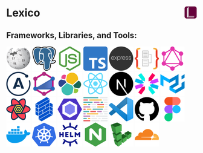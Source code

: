 # Lexico <a href="https://www.lexicolatin.com"><img align="right" width="32" height="32" src="web/public/icon/android-chrome-512x512.png"></a>

## Frameworks, Libraries, and Tools:

<!-- Generate icon link list from the tools variable in ToolIconGrid.tsx
tools.map((tool) => `<a href="${tool.url}"><img width="64" height="64" alt="${tool.name}" src="web/public/icon/tool/${tool.name}.png"></a>`, "").join("\n") -->

<a href="https://www.wiktionary.org/"><img width="64" height="64" alt="wikipedia" src="web/public/icon/tool/wikipedia.png"></a>
<a href="https://www.postgresql.org/"><img width="64" height="64" alt="postgres" src="web/public/icon/tool/postgres.png"></a>
<a href="https://nodejs.org/"><img width="64" height="64" alt="nodejs" src="web/public/icon/tool/nodejs.png"></a>
<a href="https://www.typescriptlang.org/"><img width="64" height="64" alt="typescript" src="web/public/icon/tool/typescript.png"></a>
<a href="https://expressjs.com/"><img width="64" height="64" alt="expressjs" src="web/public/icon/tool/expressjs.png"></a>
<a href="https://typeorm.io/"><img width="64" height="64" alt="typeorm" src="web/public/icon/tool/typeorm.png"></a>
<a href="https://graphql.org/"><img width="64" height="64" alt="graphql" src="web/public/icon/tool/graphql.png"></a>
<a href="https://www.apollographql.com/"><img width="64" height="64" alt="apollo" src="web/public/icon/tool/apollo.png"></a>
<a href="https://typegraphql.com/"><img width="64" height="64" alt="type-graphql" src="web/public/icon/tool/type-graphql.png"></a>
<a href="https://www.elastic.co/"><img width="64" height="64" alt="elk" src="web/public/icon/tool/elk.png"></a>
<a href="https://reactjs.org/"><img width="64" height="64" alt="react" src="web/public/icon/tool/react.png"></a>
<a href="https://nextjs.org/"><img width="64" height="64" alt="nextjs" src="web/public/icon/tool/nextjs.png"></a>
<a href="https://jwt.io/"><img width="64" height="64" alt="jwt" src="web/public/icon/tool/jwt.png"></a>
<a href="https://material-ui.com/"><img width="64" height="64" alt="materialui" src="web/public/icon/tool/materialui.png"></a>
<a href="https://react-query.tanstack.com/"><img width="64" height="64" alt="react-query" src="web/public/icon/tool/react-query.png"></a>
<a href="https://formik.org/"><img width="64" height="64" alt="formik" src="web/public/icon/tool/formik.png"></a>
<a href="https://eslint.org/"><img width="64" height="64" alt="eslint" src="web/public/icon/tool/eslint.png"></a>
<a href="https://prettier.io/"><img width="64" height="64" alt="prettier" src="web/public/icon/tool/prettier.png"></a>
<a href="https://code.visualstudio.com/"><img width="64" height="64" alt="vscode" src="web/public/icon/tool/vscode.png"></a>
<a href="https://github.com/JimmyPaolini/Lexico"><img width="64" height="64" alt="github" src="web/public/icon/tool/github.png"></a>
<a href="https://www.figma.com/"><img width="64" height="64" alt="figma" src="web/public/icon/tool/figma.png"></a>
<a href="https://www.docker.com/"><img width="64" height="64" alt="docker" src="web/public/icon/tool/docker.png"></a>
<a href="https://kubernetes.io/"><img width="64" height="64" alt="kubernetes" src="web/public/icon/tool/kubernetes.png"></a>
<a href="https://helm.sh/"><img width="64" height="64" alt="helm" src="web/public/icon/tool/helm.png"></a>
<a href="https://www.nginx.com/"><img width="64" height="64" alt="nginx" src="web/public/icon/tool/nginx.png"></a>
<a href="https://www.linode.com/"><img width="64" height="64" alt="linode" src="web/public/icon/tool/linode.png"></a>
<a href="https://www.cloudflare.com/"><img width="64" height="64" alt="cloudflare" src="web/public/icon/tool/cloudflare.png"></a>
